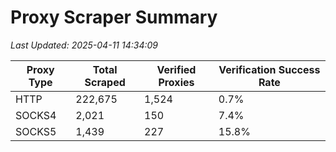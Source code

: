 # Proxy Scraper Summary

_Last Updated: 2025-04-11 14:34:09_

| Proxy Type | Total Scraped | Verified Proxies | Verification Success Rate |
|------------|--------------|------------------|--------------------------|
| HTTP | 222,675 | 1,524 | 0.7% |
| SOCKS4 | 2,021 | 150 | 7.4% |
| SOCKS5 | 1,439 | 227 | 15.8% |
